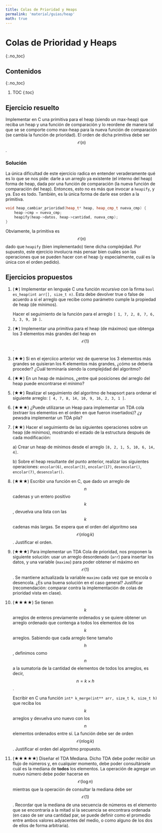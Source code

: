 ```yaml
---
title: Colas de Prioridad y Heaps
permalink: 'material/guias/heap'
math: true
---
```


# Colas de Prioridad y Heaps
{:.no_toc}

## Contenidos
{:.no_toc}
               
1. TOC
{:toc}

## Ejercicio resuelto


Implementar en C una primitiva para el heap (siendo un max-heap) que reciba un heap y una función de 
comparación y lo reordene de manera tal que se se comporte como max-heap para la nueva función de comparación 
(se cambia la función de prioridad). El orden de dicha primitiva debe ser $$\mathcal{O}(n)$$.


### Solución

La única dificultad de este ejercicio radica en entender veraderamente qué es lo que se nos pide: darle a un arreglo
ya existente (el interno del heap) forma de heap, dada por una función de comparación (la nueva función de comparación
del heap). Entonces, esto no es más que invocar a `heapify`, y ya. Eso es todo. También, es la única forma de darle ese
orden a la primitiva. 

```cpp
void heap_cambiar_prioridad(heap_t* heap, heap_cmp_t nueva_cmp) {
	heap->cmp = nueva_cmp;
	heapify(heap->datos, heap->cantidad, nueva_cmp);
}
```

Obviamente, la primitiva es $$\mathcal{O}(n)$$ dado que `heapify` (bien implementado) tiene dicha complejidad.
Por supuesto, este ejercicio involucra más pensar bien cuáles son las operaciones que se pueden hacer con el heap
(y especialmente, cuál es la única con el orden pedido).


## Ejercicios propuestos


1. 	(★) Implementar en lenguaje C una función _recursiva_ con la firma
    `bool es_heap(int arr[], size_t n)`. Esta debe devolver true o false de acuerdo
    a si el arreglo que recibe como parámetro cumple la propiedad de heap (de mínimos).

    Hacer el seguimiento de la función para el arreglo `[ 1, 7, 2, 8, 7, 6, 3, 3, 9, 10 ]`.

1.	(★) Implementar una primitiva para el heap (de máximos) que obtenga los 3 elementos más grandes del heap en 
	$$\mathcal{O}(1)$$. 

1. 	(★★) Si en el ejerciico anterior vez de quererse los 3 elementos más grandes se quisieran los K elementos 
	más grandes, ¿cómo se debería proceder? ¿Cuál terminaría siendo la complejidad del algoritmo?

1.	(★★) En un heap de máximos, ¿entre qué posiciones del arreglo del heap puede encontrarse
	el mínimo? 

1. 	(★★) Realizar el seguimiento del algoritmo de heapsort para ordenar el siguiente 
    arreglo: `[ 4, 7, 8, 14, 10, 9, 16, 2, 3, 1 ]`.

1. 	(★★★) ¿Puede utilizarse un Heap para implementar un TDA cola (extraer los elementos en el orden 
	en que fueron insertados)? ¿y pewsdra implementar un TDA pila?

1.	(★★) Hacer el seguimiento de las siguientes operaciones sobre un heap (de mínimos),
  	mostrando el estado de la estructura después de cada modificación:

      a) Crear un heap de mínimos desde el arreglo `[8, 2, 1, 5, 10, 6, 14, 4]`.

      b) Sobre el heap resultante del punto anterior, realizar las siguientes
      operaciones: `encolar(6)`, `encolar(3)`, `encolar(17)`, `desencolar()`, `encolar(7)`, 
      `desencolar()`.

1. 	(★★★) Escribir una función en C, que dado un arreglo de $$n$$ cadenas y un entero
	positivo $$k$$, devuelva una lista con las $$k$$ cadenas más largas. Se espera que el
	orden del algoritmo sea $$\mathcal{O}(n \log k)$$. Justificar el orden.

1. 	(★★★) Para implementar un TDA Cola de prioridad, nos proponen la siguiente solución: usar un arreglo 
	desordenado (`arr`) para insertar los datos, y una variable (`maximo`) para poder obtener el 
	máximo en $$\mathcal{O}(1)$$. Se mantiene actualizada la variable `maximo` cada vez que se encola o
	desencola. ¿Es una buena solución en el caso general? Justificar (recomendación: comparar
	contra la implementación de colas de prioridad vista en clase).

1. 	(★★★★) Se tienen $$k$$ arreglos de enteros previamente ordenados y se quiere obtener 
	un arreglo ordenado que contenga a todos los elementos de los $$k$$ arreglos. Sabiendo que cada arreglo 
	tiene tamaño $$h$$, definimos como $$n$$ a la sumatoria de la cantidad de elementos de todos los arreglos, 
	es decir, $$n = k \times h$$.

	Escribir en C una función `int* k_merge(int** arr, size_t k, size_t h)` que reciba los $$k$$ arreglos y 
	devuelva uno nuevo con los $$n$$ elementos ordenados entre sí. La función debe ser de orden 
	$$\mathcal{O}(n \log k)$$. Justificar el orden del algoritmo propuesto.

1.	(★★★★★) Diseñar el TDA Mediana. Dicho TDA debe poder recibir un flujo de números y, en cualquier momento, 
	debe poder consultársele cuál es la mediana de **todos** los elementos. La operación de agregar un nuevo
	número debe poder hacerse en $$\mathcal{O}(\log n)$$ mientras que la operación de consultar la mediana debe
	ser $$\mathcal{O}(1)$$. Recordar que la mediana de una secuencia de números es el elemento que se encontraría
	a la mitad si la secuencia se encontrara ordenada (en caso de ser una cantidad par, se puede definir como
	el promedio entre ambos valores adyacentes del medio, o como alguno de los dos de ellos de forma arbitraria).

